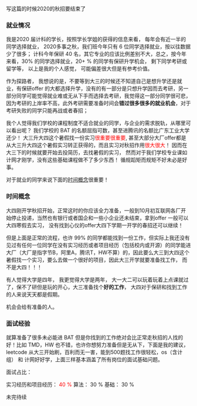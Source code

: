 <!--
 * @Author: Firefly
 * @Date: 2020-10-11 12:57:09
 * @Descripttion: 
 * @LastEditTime: 2020-10-11 15:01:59
-->

写这篇的时候2020的秋招要结束了

### 就业情况

我是2020 届计科的学长，按照学长学姐的获得的信息来看， 每年会有近一半的同学选择就业， 2020多事之秋，我们班今年只有 6 位同学选择就业，按以往数据少了很多； 计科今年保研 40 名，其它专业的应该比例差别不大，总之，按今年来看，30% 的同学选择就业，20+ % 的同学有保研升学机会， 剩下同学考研或留学等， 以上是我的个人感觉， 可能偏差很大但是有参考价值。

作为探路者， 我想说的是，不要等到大三的时候还不知道自己是想升学还是就业，有保研offer 的大都选择升学，没有的有一部分是只想升学因而去考研，另一部分同学可能觉得就业难或无从下手而选择去考研，我觉得这一部分同学很可悲，因为考研的上岸率不高，此外考研需要准备时间会**错过很多很多的就业机会**，对于考研失败的同学只能再战或者春招；

我个人觉得我们学校的课程制度不适合就业的同学，与企业的需求脱轨，从哪里可以看出呢？ 我们学校的 BAT 的名额屈指可数，甚至进腾讯的名额比广东工业大学还少！ 大三升大四这个暑假找一份实习<font color=red>很重要很重要</font>, 甚至大部分大厂offer都是从大三升大四这个暑假实习转正获得的，而且实习对秋招作用<font color=red>很大很大</font>！ 因而在大三下的时候就要开始去投简历，去找暑假的实习， 然而对于我们学校专业课如计网才刚学，没有这些基础课程做不了多少东西！ 循规蹈矩而规矩不好未必是好事。

对于就业的同学来说下面的[时间概念](#时间概念)很重要！

### 时间概念

大四刚开学秋招开始，正常这时的你应该全力准备，一般到10月初互联网各厂开始停止投递，当然也有银行或者国企和一些小企业还未结束，拿到offer 一般可以大四寒假去实习， 没有找到心仪的offer大四下学期一开学的春招还可以继续！

但是上面是正常的流程，也许 99% 的同学都能找到一份工作，但实际上我还没有见过有任何一位同学在没有实习经历或者项目经历（包括校内或开源）的同学能进大厂（大厂是指字节B，阿里A，腾讯T，HW不算）的，因此要么大三到大四这个暑假找一个实习，要么去做一个很好的项目，因此大三开学就要准备找工作， 而不是大四！！！

有人觉得大学是四年， 我更觉得大学是两年， 大一大二可以玩着玩着上点课就过了，保不了研但是玩的开心，大三准备找个**好的工作**， 大四对于保研和找到工作的人来说天天都是假期。

机会会给有准备的人。

### 面试经验

就算准备了很多未必能进 BAT 但是你找到的工作绝对会比正常走秋招的人找的好！比如 TMD，HW 也不错，也许你想努力准备但是无从下，下面是我的建议， leetcode 从大三开始刷，百利而无一害，能到500题找工作很轻松，os（含计组） 和 计网好好学，上面三样基本涵盖了所有岗位的面试基础问题。

面试占比：

实习经历和项目经历： <font color=red>40 %</font>
算法： 30 %
基础： 30 %


未完待续


